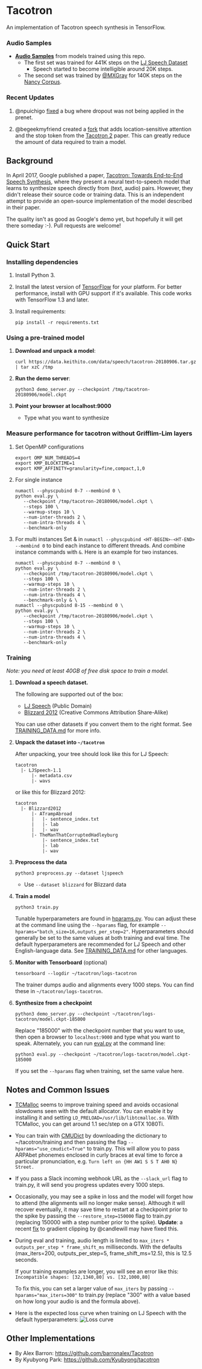 # Tacotron

An implementation of Tacotron speech synthesis in TensorFlow.


### Audio Samples

  * **[Audio Samples](https://keithito.github.io/audio-samples/)** from models trained using this repo.
    * The first set was trained for 441K steps on the [LJ Speech Dataset](https://keithito.com/LJ-Speech-Dataset/)
      * Speech started to become intelligible around 20K steps.
    * The second set was trained by [@MXGray](https://github.com/MXGray) for 140K steps on the [Nancy Corpus](http://www.cstr.ed.ac.uk/projects/blizzard/2011/lessac_blizzard2011/).


### Recent Updates

1. @npuichigo [fixed](https://github.com/keithito/tacotron/pull/205) a bug where dropout was not being applied in the prenet.

2. @begeekmyfriend created a [fork](https://github.com/begeekmyfriend/tacotron) that adds location-sensitive attention and the stop token from the [Tacotron 2](https://arxiv.org/abs/1712.05884) paper. This can greatly reduce the amount of data required to train a model.


## Background

In April 2017, Google published a paper, [Tacotron: Towards End-to-End Speech Synthesis](https://arxiv.org/pdf/1703.10135.pdf),
where they present a neural text-to-speech model that learns to synthesize speech directly from
(text, audio) pairs. However, they didn't release their source code or training data. This is an
independent attempt to provide an open-source implementation of the model described in their paper.

The quality isn't as good as Google's demo yet, but hopefully it will get there someday :-).
Pull requests are welcome!



## Quick Start

### Installing dependencies

1. Install Python 3.

2. Install the latest version of [TensorFlow](https://www.tensorflow.org/install/) for your platform. For better
   performance, install with GPU support if it's available. This code works with TensorFlow 1.3 and later.

3. Install requirements:
   ```
   pip install -r requirements.txt
   ```


### Using a pre-trained model

1. **Download and unpack a model**:
   ```
   curl https://data.keithito.com/data/speech/tacotron-20180906.tar.gz | tar xzC /tmp
   ```

2. **Run the demo server**:
   ```
   python3 demo_server.py --checkpoint /tmp/tacotron-20180906/model.ckpt
   ```

3. **Point your browser at localhost:9000**
   * Type what you want to synthesize

### Measure performance for tacotron without Grifflim-Lim layers

1. Set OpenMP configurations
   ```
   export OMP_NUM_THREADS=4
   export KMP_BLOCKTIME=1
   export KMP_AFFINITY=granularity=fine,compact,1,0
   ```

2. For single instance
   ```
   numactl --physcpubind 0-7 --membind 0 \
   python eval.py \
      --checkpoint /tmp/tacotron-20180906/model.ckpt \
      --steps 100 \
      --warmup-steps 10 \
      --num-inter-threads 2 \
      --num-intra-threads 4 \
      --benchmark-only
   ```

3. For multi instances
   Set <HT-BEGIN> & <HT-END> in `numactl --physcpubind <HT-BEGIN>-<HT-END> --membind 0` to bind each instance to different threads. And combine instance commands with `&`.
   Here is an example for two instances.
   ```
   numactl --physcpubind 0-7 --membind 0 \
   python eval.py \
      --checkpoint /tmp/tacotron-20180906/model.ckpt \
      --steps 100 \
      --warmup-steps 10 \
      --num-inter-threads 2 \
      --num-intra-threads 4 \
      --benchmark-only & \
   numactl --physcpubind 8-15 --membind 0 \
   python eval.py \
      --checkpoint /tmp/tacotron-20180906/model.ckpt \
      --steps 100 \
      --warmup-steps 10 \
      --num-inter-threads 2 \
      --num-intra-threads 4 \
      --benchmark-only
   ```



### Training

*Note: you need at least 40GB of free disk space to train a model.*

1. **Download a speech dataset.**

   The following are supported out of the box:
    * [LJ Speech](https://keithito.com/LJ-Speech-Dataset/) (Public Domain)
    * [Blizzard 2012](http://www.cstr.ed.ac.uk/projects/blizzard/2012/phase_one) (Creative Commons Attribution Share-Alike)

   You can use other datasets if you convert them to the right format. See [TRAINING_DATA.md](TRAINING_DATA.md) for more info.


2. **Unpack the dataset into `~/tacotron`**

   After unpacking, your tree should look like this for LJ Speech:
   ```
   tacotron
     |- LJSpeech-1.1
         |- metadata.csv
         |- wavs
   ```

   or like this for Blizzard 2012:
   ```
   tacotron
     |- Blizzard2012
         |- ATrampAbroad
         |   |- sentence_index.txt
         |   |- lab
         |   |- wav
         |- TheManThatCorruptedHadleyburg
             |- sentence_index.txt
             |- lab
             |- wav
   ```

3. **Preprocess the data**
   ```
   python3 preprocess.py --dataset ljspeech
   ```
     * Use `--dataset blizzard` for Blizzard data

4. **Train a model**
   ```
   python3 train.py
   ```

   Tunable hyperparameters are found in [hparams.py](hparams.py). You can adjust these at the command
   line using the `--hparams` flag, for example `--hparams="batch_size=16,outputs_per_step=2"`.
   Hyperparameters should generally be set to the same values at both training and eval time.
   The default hyperparameters are recommended for LJ Speech and other English-language data.
   See [TRAINING_DATA.md](TRAINING_DATA.md) for other languages.


5. **Monitor with Tensorboard** (optional)
   ```
   tensorboard --logdir ~/tacotron/logs-tacotron
   ```

   The trainer dumps audio and alignments every 1000 steps. You can find these in
   `~/tacotron/logs-tacotron`.

6. **Synthesize from a checkpoint**
   ```
   python3 demo_server.py --checkpoint ~/tacotron/logs-tacotron/model.ckpt-185000
   ```
   Replace "185000" with the checkpoint number that you want to use, then open a browser
   to `localhost:9000` and type what you want to speak. Alternately, you can
   run [eval.py](eval.py) at the command line:
   ```
   python3 eval.py --checkpoint ~/tacotron/logs-tacotron/model.ckpt-185000
   ```
   If you set the `--hparams` flag when training, set the same value here.


## Notes and Common Issues

  * [TCMalloc](http://goog-perftools.sourceforge.net/doc/tcmalloc.html) seems to improve
    training speed and avoids occasional slowdowns seen with the default allocator. You
    can enable it by installing it and setting `LD_PRELOAD=/usr/lib/libtcmalloc.so`. With TCMalloc,
    you can get around 1.1 sec/step on a GTX 1080Ti.

  * You can train with [CMUDict](http://www.speech.cs.cmu.edu/cgi-bin/cmudict) by downloading the
    dictionary to ~/tacotron/training and then passing the flag `--hparams="use_cmudict=True"` to
    train.py. This will allow you to pass ARPAbet phonemes enclosed in curly braces at eval
    time to force a particular pronunciation, e.g. `Turn left on {HH AW1 S S T AH0 N} Street.`

  * If you pass a Slack incoming webhook URL as the `--slack_url` flag to train.py, it will send
    you progress updates every 1000 steps.

  * Occasionally, you may see a spike in loss and the model will forget how to attend (the
    alignments will no longer make sense). Although it will recover eventually, it may
    save time to restart at a checkpoint prior to the spike by passing the
    `--restore_step=150000` flag to train.py (replacing 150000 with a step number prior to the
    spike). **Update**: a recent [fix](https://github.com/keithito/tacotron/pull/7) to gradient
    clipping by @candlewill may have fixed this.
    
  * During eval and training, audio length is limited to `max_iters * outputs_per_step * frame_shift_ms`
    milliseconds. With the defaults (max_iters=200, outputs_per_step=5, frame_shift_ms=12.5), this is
    12.5 seconds.
    
    If your training examples are longer, you will see an error like this:
    `Incompatible shapes: [32,1340,80] vs. [32,1000,80]`
    
    To fix this, you can set a larger value of `max_iters` by passing `--hparams="max_iters=300"` to
    train.py (replace "300" with a value based on how long your audio is and the formula above).
    
  * Here is the expected loss curve when training on LJ Speech with the default hyperparameters:
    ![Loss curve](https://user-images.githubusercontent.com/1945356/36077599-c0513e4a-0f21-11e8-8525-07347847720c.png)


## Other Implementations
  * By Alex Barron: https://github.com/barronalex/Tacotron
  * By Kyubyong Park: https://github.com/Kyubyong/tacotron
